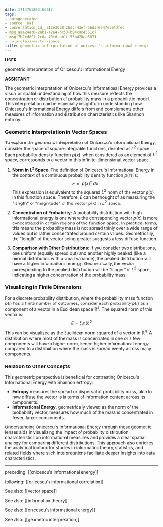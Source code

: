 ```yaml
---
date: 1714765203.66617
tags:
- autogenerated
- source__oai
- conversation_id__212e3628-2bdc-43ef-a6d3-6e47e5e4dfec
- msg_aaa24ec6-2eb1-42a4-bc53-b04cac4551c7
- msg_7b2cd801-2c0a-40fd-ab1f-53b420ca6871
- colorclass/vector-space
title: geometric interpretation of onicescu's informational energy
---
```


**USER**

geometric interpretation of Onicescu's Informational Energy


**ASSISTANT**

The geometric interpretation of Onicescu's Informational Energy provides a visual or spatial understanding of how this measure reflects the concentration or distribution of probability mass in a probabilistic model. This interpretation can be especially insightful in understanding how Onicescu's Informational Energy differs from and complements other measures of information and distribution characteristics like Shannon entropy.

### Geometric Interpretation in Vector Spaces

To explore the geometric interpretation of Onicescu's Informational Energy, consider the space of square-integrable functions, denoted as $L^2$ space. Each probability density function $p(x)$, when considered as an element of $L^2$ space, corresponds to a vector in this infinite-dimensional vector space.

1. **Norm in $L^2$ Space**:
   The definition of Onicescu's Informational Energy in the context of a continuous probability density function $p(x)$ is:
   $$
   E = \int p(x)^2 \, dx
   $$
   This expression is equivalent to the squared $L^2$ norm of the vector $p(x)$ in this function space. Therefore, $E$ can be thought of as measuring the "length" or "magnitude" of the vector $p(x)$ in $L^2$ space.

2. **Concentration of Probability**:
   A probability distribution with high informational energy is one where the corresponding vector $p(x)$ is more concentrated in certain regions of the function space. In practical terms, this means the probability mass is not spread thinly over a wide range of values but is rather concentrated around certain values. Geometrically, the "length" of the vector being greater suggests a less diffuse function.

3. **Comparison with Other Distributions**:
   If you consider two distributions, one uniform (equally spread out) and another highly peaked (like a normal distribution with a small variance), the peaked distribution will have a higher informational energy. Geometrically, the vector corresponding to the peaked distribution will be "longer" in $L^2$ space, indicating a higher concentration of the probability mass.

### Visualizing in Finite Dimensions

For a discrete probability distribution, where the probability mass function $p(i)$ has a finite number of outcomes, consider each probability $p(i)$ as a component of a vector in a Euclidean space $\mathbb{R}^n$. The squared norm of this vector is:
$$
E = \sum_i p(i)^2
$$
This can be visualized as the Euclidean norm squared of a vector in $\mathbb{R}^n$. A distribution where most of the mass is concentrated in one or a few components will have a higher norm, hence higher informational energy, compared to a distribution where the mass is spread evenly across many components.

### Relation to Other Concepts

This geometric perspective is beneficial for contrasting Onicescu's Informational Energy with Shannon entropy:
- **Entropy** measures the spread or dispersal of probability mass, akin to how diffuse the vector is in terms of information content across its components.
- **Informational Energy**, geometrically viewed as the norm of the probability vector, measures how much of the mass is concentrated in fewer, larger components.

Understanding Onicescu's Informational Energy through these geometric lenses aids in visualizing the impact of probability distribution characteristics on informational measures and provides a clear spatial analogy for comparing different distributions. This approach also enriches the analytical toolbox for studies in information theory, statistics, and related fields where such interpretations facilitate deeper insights into data characteristics.


---

preceding: [[onicescu's informational energy]]  


following: [[onicescu's informational correlation]]

See also: [[vector space]]


See also: [[information theory]]


See also: [[onicescu's informational energy]]


See also: [[geometric interpretation]]